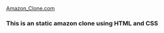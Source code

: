 <a href="https://pratik-navale.github.io/Amazon-Clone-Using-HTML-CSS/">Amazon_Clone.com</a>
<h3>This is an static amazon clone using HTML and CSS</h3>
